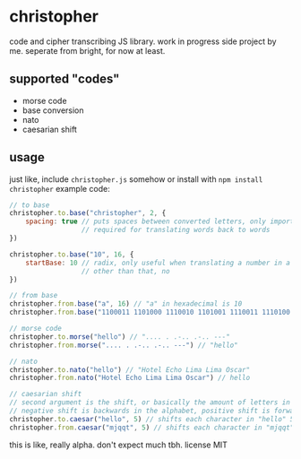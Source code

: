 christopher
===========

code and cipher transcribing JS library. work in progress side project by me. seperate from bright, for now at least.

supported "codes"
----------------

- morse code
- base conversion
- nato
- caesarian shift

usage
-----

just like, include `christopher.js` somehow or install with `npm install christopher` example code:

```javascript
// to base
christopher.to.base("christopher", 2, {
	spacing: true // puts spaces between converted letters, only important when translating words
				  // required for translating words back to words
})

christopher.to.base("10", 16, {
	startBase: 10 // radix, only useful when translating a number in a string
				  // other than that, no
})

// from base
christopher.from.base("a", 16) // "a" in hexadecimal is 10
christopher.from.base("1100011 1101000 1110010 1101001 1110011 1110100 1101111 1110000 1101000 1100101 1110010", 2) // "christopher"

// morse code
christopher.to.morse("hello") // ".... . .-.. .-.. ---"
christopher.from.morse(".... . .-.. .-.. ---") // "hello"

// nato
christopher.to.nato("hello") // "Hotel Echo Lima Lima Oscar"
christopher.from.nato("Hotel Echo Lima Lima Oscar") // hello

// caesarian shift
// second argument is the shift, or basically the amount of letters in the alphabet each letter in the string should move over
// negative shift is backwards in the alphabet, positive shift is forwards
christopher.to.caesar("hello", 5) // shifts each character in "hello" 5 letters over to make "mjqqt"
christopher.from.caesar("mjqqt", 5) // shifts each character in "mjqqt" back 5 letters to make "hello"
```

this is like, really alpha. don't expect much tbh. license MIT
